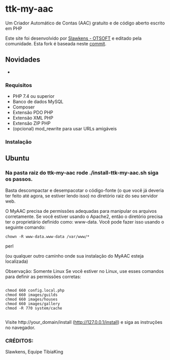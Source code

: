 # ttk-my-aac
Um Criador Automático de Contas (AAC) gratuito e de código aberto escrito em PHP

Este site foi desenvolvido por [Slawkens - OTSOFT](https://github.com/otsoft/myaac) e editado pela comunidade.
Esta fork é baseada neste [commit](https://github.com/otsoft/myaac/commit/f24fc75b12bb6a44a5f99c7b98da03223ad9f8bf).

## Novidades
- 


### Requisitos
- PHP 7.4 ou superior
- Banco de dados MySQL
- Composer
- Extensão PDO PHP
- Extensão XML PHP
- Extensão ZIP PHP
- (opcional) mod_rewrite para usar URLs amigáveis

### Instalação
## Ubuntu
### Na pasta raiz do ttk-my-aac rode ./install-ttk-my-aac.sh siga os passos.

Basta descompactar e desempacotar o código-fonte (o que você já deveria ter feito até agora, se estiver lendo isso) no diretório raiz do seu servidor web.

O MyAAC precisa de permissões adequadas para manipular os arquivos corretamente.
Se você estiver usando o Apache2, então o diretório precisa ter o proprietário definido como: www-data. Você pode fazer isso usando o seguinte comando:
```
chown -R www-data.www-data /var/www/*

```

perl

(ou qualquer outro caminho onde sua instalação do MyAAC esteja localizada)

Observação: Somente Linux
Se você estiver no Linux, use esses comandos para definir as permissões corretas:
```

chmod 660 config.local.php
chmod 660 images/guilds
chmod 660 images/houses
chmod 660 images/gallery
chmod -R 770 system/cache


```


Visite http://your_domain/install (http://127.0.0.1/install) e siga as instruções no navegador.

### CRÉDITOS:
Slawkens, Equipe TibiaKing
